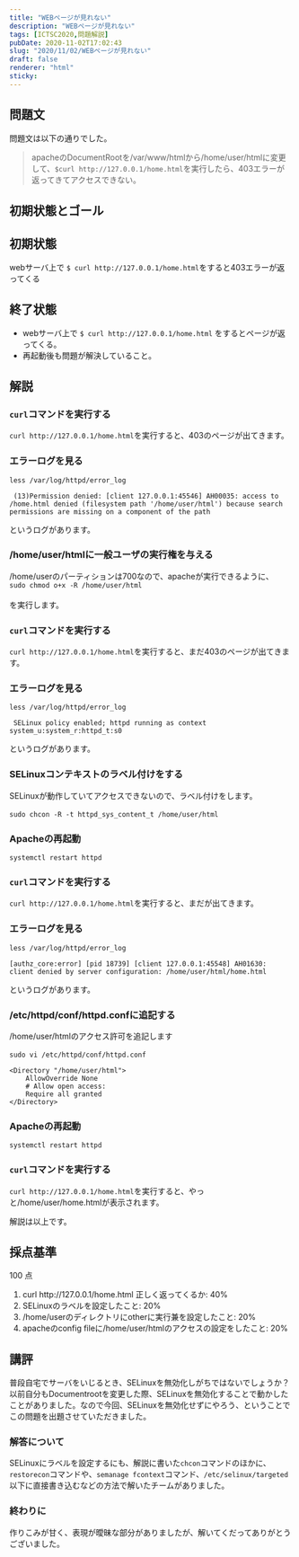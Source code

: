 ```yaml
---
title: "WEBページが見れない"
description: "WEBページが見れない"
tags: [ICTSC2020,問題解説]
pubDate: 2020-11-02T17:02:43
slug: "2020/11/02/WEBページが見れない"
draft: false
renderer: "html"
sticky: 
---
```



<h2>問題文</h2>



<p>問題文は以下の通りでした。</p>



<blockquote class="wp-block-quote"><p>apacheのDocumentRootを/var/www/htmlから/home/user/htmlに変更して、<code>$curl http://127.0.0.1/home.html</code>を実行したら、403エラーが返ってきてアクセスできない。</p></blockquote>



<h2>初期状態とゴール</h2>



<h2>初期状態</h2>



<p>webサーバ上で <code>$ curl http://127.0.0.1/home.html</code>をすると403エラーが返ってくる</p>



<h2>終了状態</h2>



<ul><li>webサーバ上で <code>$ curl http://127.0.0.1/home.html</code> をするとページが返ってくる。</li><li>再起動後も問題が解決していること。</li></ul>



<h2>解説</h2>



<h3><code>curl</code>コマンドを実行する</h3>



<p><code>curl http://127.0.0.1/home.html</code>を実行すると、403のページが出てきます。</p>



<h3>エラーログを見る</h3>



<p><code>less /var/log/httpd/error_log</code></p>


<div class="wp-block-syntaxhighlighter-code "><pre class="brush: plain; title: ; title: ; notranslate" title=""><code> (13)Permission denied: &#91;client 127.0.0.1:45546] AH00035: access to /home.html denied (filesystem path '/home/user/html') because search permissions are missing on a component of the path</code></pre></div>


<p>というログがあります。</p>



<h3>/home/user/htmlに一般ユーザの実行権を与える</h3>



<p>/home/userのパーティションは700なので、apacheが実行できるように、<br><code>sudo chmod o+x -R /home/user/html</code><br><br>
を実行します。</p>



<h3><code>curl</code>コマンドを実行する</h3>



<p><code>curl http://127.0.0.1/home.html</code>を実行すると、まだ403のページが出てきます。</p>



<h3>エラーログを見る</h3>



<p><code>less /var/log/httpd/error_log</code></p>


<div class="wp-block-syntaxhighlighter-code "><pre class="brush: plain; title: ; title: ; notranslate" title=""><code> SELinux policy enabled; httpd running as context system_u:system_r:httpd_t:s0</code></pre></div>


<p>というログがあります。</p>



<h3>SELinuxコンテキストのラベル付けをする</h3>



<p>SELinuxが動作していてアクセスできないので、ラベル付けをします。 <br><br>
<code>sudo chcon -R -t httpd_sys_content_t /home/user/html</code></p>



<h3>Apacheの再起動</h3>



<p><code>systemctl restart httpd</code></p>



<h3><code>curl</code>コマンドを実行する</h3>



<p><code>curl http://127.0.0.1/home.html</code>を実行すると、まだが出てきます。</p>



<h3>エラーログを見る</h3>



<p><code>less /var/log/httpd/error_log</code></p>


<div class="wp-block-syntaxhighlighter-code "><pre class="brush: plain; title: ; title: ; notranslate" title=""><code>&#91;authz_core:error] &#91;pid 18739] &#91;client 127.0.0.1:45548] AH01630: client denied by server configuration: /home/user/html/home.html</code></pre></div>


<p>というログがあります。</p>



<h3>/etc/httpd/conf/httpd.confに追記する</h3>



<p>/home/user/htmlのアクセス許可を追記します <br><br>
<code>sudo vi /etc/httpd/conf/httpd.conf</code></p>


<div class="wp-block-syntaxhighlighter-code "><pre class="brush: plain; title: ; title: ; notranslate" title=""><code>&lt;Directory &quot;/home/user/html&quot;&gt;
    AllowOverride None
    # Allow open access:
    Require all granted
&lt;/Directory&gt;</code></pre></div>


<h3>Apacheの再起動</h3>



<p><code>systemctl restart httpd</code></p>



<h3><code>curl</code>コマンドを実行する</h3>



<p><code>curl http://127.0.0.1/home.html</code>を実行すると、やっと/home/user/home.htmlが表示されます。</p>



<p>解説は以上です。</p>



<h2>採点基準</h2>



<p>100 点</p>



<ol><li>curl http://127.0.0.1/home.html 正しく返ってくるか: 40%</li><li>SELinuxのラベルを設定したこと: 20%</li><li>/home/userのディレクトリにotherに実行兼を設定したこと: 20%</li><li>apacheのconfig fileに/home/user/htmlのアクセスの設定をしたこと: 20%</li></ol>



<h2>講評</h2>



<p>普段自宅でサーバをいじるとき、SELinuxを無効化しがちではないでしょうか？<br>
以前自分もDocumentrootを変更した際、SELinuxを無効化することで動かしたことがありました。なので今回、SELinuxを無効化せずにやろう、ということでこの問題を出題させていただきました。</p>



<h3>解答について</h3>



<p>SELinuxにラベルを設定するにも、解説に書いた<code>chcon</code>コマンドのほかに、<code>restorecon</code>コマンドや、<code>semanage fcontext</code>コマンド、<code>/etc/selinux/targeted</code>以下に直接書き込むなどの方法で解いたチームがありました。</p>



<h3>終わりに</h3>



<p>作りこみが甘く、表現が曖昧な部分がありましたが、解いてくだってありがとうございました。</p>
